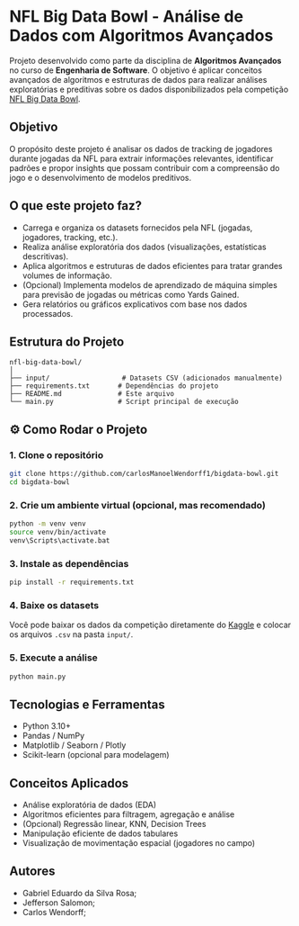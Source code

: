 # NFL Big Data Bowl - Análise de Dados com Algoritmos Avançados

Projeto desenvolvido como parte da disciplina de **Algoritmos Avançados** no curso de **Engenharia de Software**. O objetivo é aplicar conceitos avançados de algoritmos e estruturas de dados para realizar análises exploratórias e preditivas sobre os dados disponibilizados pela competição [NFL Big Data Bowl](https://www.kaggle.com/competitions/nfl-big-data-bowl-2024/overview).

## Objetivo

O propósito deste projeto é analisar os dados de tracking de jogadores durante jogadas da NFL para extrair informações relevantes, identificar padrões e propor insights que possam contribuir com a compreensão do jogo e o desenvolvimento de modelos preditivos.

## O que este projeto faz?

* Carrega e organiza os datasets fornecidos pela NFL (jogadas, jogadores, tracking, etc.).
* Realiza análise exploratória dos dados (visualizações, estatísticas descritivas).
* Aplica algoritmos e estruturas de dados eficientes para tratar grandes volumes de informação.
* (Opcional) Implementa modelos de aprendizado de máquina simples para previsão de jogadas ou métricas como Yards Gained.
* Gera relatórios ou gráficos explicativos com base nos dados processados.

## Estrutura do Projeto

```
nfl-big-data-bowl/
│
├── input/                  # Datasets CSV (adicionados manualmente)
├── requirements.txt       # Dependências do projeto
├── README.md              # Este arquivo
└── main.py                # Script principal de execução
```

## ⚙️ Como Rodar o Projeto

### 1. Clone o repositório

```bash
git clone https://github.com/carlosManoelWendorff1/bigdata-bowl.git
cd bigdata-bowl
```

### 2. Crie um ambiente virtual (opcional, mas recomendado)

```bash
python -m venv venv
source venv/bin/activate
venv\Scripts\activate.bat
```

### 3. Instale as dependências

```bash
pip install -r requirements.txt
```

### 4. Baixe os datasets

Você pode baixar os dados da competição diretamente do [Kaggle](https://www.kaggle.com/competitions/nfl-big-data-bowl-2024/data) e colocar os arquivos `.csv` na pasta `input/`.

### 5. Execute a análise

```bash
python main.py
```

## Tecnologias e Ferramentas

* Python 3.10+
* Pandas / NumPy
* Matplotlib / Seaborn / Plotly
* Scikit-learn (opcional para modelagem)

## Conceitos Aplicados

* Análise exploratória de dados (EDA)
* Algoritmos eficientes para filtragem, agregação e análise
* (Opcional) Regressão linear, KNN, Decision Trees
* Manipulação eficiente de dados tabulares
* Visualização de movimentação espacial (jogadores no campo)

## Autores

* Gabriel Eduardo da Silva Rosa;
* Jefferson Salomon;
* Carlos Wendorff;
